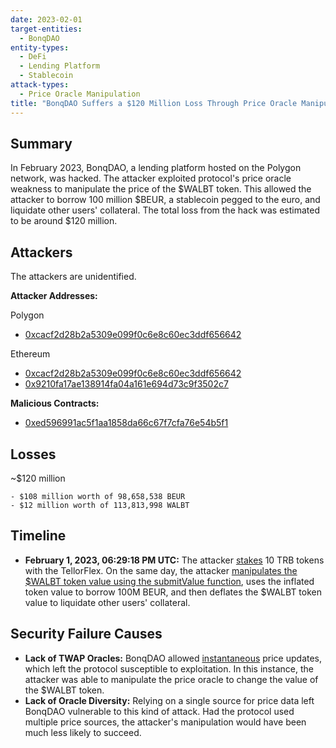 ```yaml
---
date: 2023-02-01
target-entities:
  - BonqDAO
entity-types:
  - DeFi
  - Lending Platform
  - Stablecoin
attack-types:
  - Price Oracle Manipulation
title: "BonqDAO Suffers a $120 Million Loss Through Price Oracle Manipulation"
---
```


## Summary

In February 2023, BonqDAO, a lending platform hosted on the Polygon network, was hacked. The attacker exploited protocol's price oracle weakness to manipulate the price of the $WALBT token. This allowed the attacker to borrow 100 million $BEUR, a stablecoin pegged to the euro, and liquidate other users' collateral. The total loss from the hack was estimated to be around $120 million.

## Attackers

The attackers are unidentified.

**Attacker Addresses:**

Polygon

- [0xcacf2d28b2a5309e099f0c6e8c60ec3ddf656642](https://polygonscan.com/address/0xcacf2d28b2a5309e099f0c6e8c60ec3ddf656642)

Ethereum

- [0xcacf2d28b2a5309e099f0c6e8c60ec3ddf656642](https://etherscan.io/address/0xcacf2d28b2a5309e099f0c6e8c60ec3ddf656642)
- [0x9210fa17ae138914fa04a161e694d73c9f3502c7](https://etherscan.io/address/0x9210fa17ae138914fa04a161e694d73c9f3502c7)

**Malicious Contracts:**

- [0xed596991ac5f1aa1858da66c67f7cfa76e54b5f1](https://polygonscan.com/address/0xed596991ac5f1aa1858da66c67f7cfa76e54b5f1#code)

## Losses

~$120 million

    - $108 million worth of 98,658,538 BEUR
    - $12 million worth of 113,813,998 WALBT

## Timeline

- **February 1, 2023, 06:29:18 PM UTC:** The attacker [stakes](https://polygonscan.com/tx/0x31957ecc43774d19f54d9968e95c69c882468b46860f921668f2c55fadd51b19) 10 TRB tokens with the TellorFlex. On the same day, the attacker [manipulates the $WALBT token value using the submitValue function](https://rekt.news/bonq-rekt/), uses the inflated token value to borrow 100M BEUR, and then deflates the $WALBT token value to liquidate other users' collateral.

## Security Failure Causes

- **Lack of TWAP Oracles:** BonqDAO allowed [instantaneous](https://www.halborn.com/blog/post/explained-the-bonqdao-hack-february-2023) price updates, which left the protocol susceptible to exploitation. In this instance, the attacker was able to manipulate the price oracle to change the value of the $WALBT token.
- **Lack of Oracle Diversity:** Relying on a single source for price data left BonqDAO vulnerable to this kind of attack. Had the protocol used multiple price sources, the attacker's manipulation would have been much less likely to succeed.

